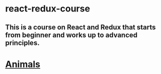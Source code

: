 # react-redux-course
## This is a course on React and Redux that starts from beginner and works up to advanced principles.
# [Animals](https://github.com/sonnenbergmarc/animals)
